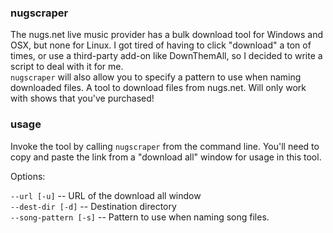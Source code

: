 ### nugscraper

The nugs.net live music provider has a bulk download tool for Windows and OSX, but none for Linux. I got tired of having to click "download" a ton of times, or use a third-party add-on like DownThemAll, so I decided to write a script to deal with it for me.  
`nugscraper` will also allow you to specify a pattern to use when naming downloaded files.
A tool to download files from nugs.net. Will only work with shows that you've purchased!

### usage

Invoke the tool by calling `nugscraper` from the command line. You'll need to copy and paste the link from a "download all" window for usage in this tool.

Options:  

`--url [-u]`  --  URL of the download all window  
`--dest-dir [-d]`  --  Destination directory  
`--song-pattern [-s]`  --  Pattern to use when naming song files.  
    